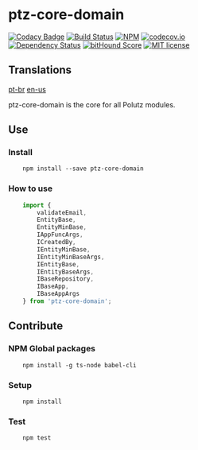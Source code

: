 # ptz-core-domain

[![Codacy Badge](https://api.codacy.com/project/badge/Grade/0b3a917c0cb9433cb12eec33b989c723)](https://www.codacy.com/app/polutz/ptz-core-domain?utm_source=github.com&utm_medium=referral&utm_content=polutz/ptz-core-domain&utm_campaign=badger)
[![Build Status](https://travis-ci.org/polutz/ptz-core-domain.svg)](https://travis-ci.org/polutz/ptz-core-domain)
[![NPM](https://img.shields.io/npm/v/ptz-core-domain.svg)](https://www.npmjs.com/package/ptz-core-domain)
[![codecov.io](http://codecov.io/github/polutz/ptz-core-domain/coverage.svg)](http://codecov.io/github/polutz/ptz-core-domain)
[![Dependency Status](https://gemnasium.com/polutz/ptz-core-domain.svg)](https://gemnasium.com/polutz/ptz-core-domain)
[![bitHound Score](https://www.bithound.io/github/gotwarlost/istanbul/badges/score.svg)](https://www.bithound.io/github/polutz/ptz-core-domain)
[![MIT license](http://img.shields.io/badge/license-MIT-brightgreen.svg)](http://opensource.org/licenses/MIT)

## Translations
[pt-br](https://github.com/polutz/ptz-core-domain/blob/master/README.pt-br.md)
[en-us](https://github.com/polutz/ptz-core-domain/blob/master/README.md)

ptz-core-domain is the core for all Polutz modules.


## Use

### Install
```
    npm install --save ptz-core-domain
```

### How to use
```javascript    
    import {
        validateEmail,
        EntityBase,
        EntityMinBase,
        IAppFuncArgs,
        ICreatedBy,
        IEntityMinBase,
        IEntityMinBaseArgs,
        IEntityBase,
        IEntityBaseArgs,
        IBaseRepository,
        IBaseApp,
        IBaseAppArgs
    } from 'ptz-core-domain';
```


## Contribute

### NPM Global packages
```
    npm install -g ts-node babel-cli
```

### Setup
```
    npm install   
```

### Test
```
    npm test
```
